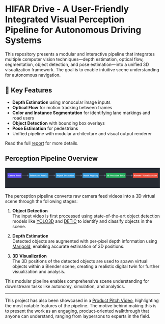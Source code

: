 # HIFAR Drive - A User-Friendly Integrated Visual Perception Pipeline for Autonomous Driving Systems

This repository presents a modular and interactive pipeline that integrates multiple computer vision techniques—depth estimation, optical flow, segmentation, object detection, and pose estimation—into a unified 3D visualization framework. The goal is to enable intuitive scene understanding for autonomous navigation.


## 📌 Key Features

-  **Depth Estimation** using monocular image inputs
-  **Optical Flow** for motion tracking between frames
-  **Color and Instance Segmentation** for identifying lane markings and road users
-  **Object Detection** with bounding box overlays
-  **Pose Estimation** for pedestrians
-  Unified pipeline with modular architecture and visual output renderer


Read the full [report](./Report.pdf) for more details. 

## Perception Pipeline Overview

![Perception Pipeline](PerceptionPipeline.png) 

The perception pipeline converts raw camera feed videos into a 3D virtual scene through the following stages:

1. **Object Detection**  
   The input video is first processed using state-of-the-art object detection models like [YOLO3D](https://github.com/Beyond-the-AI/Yolo3D) and [DETiC](https://github.com/facebookresearch/Detic) to identify and classify objects in the scene.

2. **Depth Estimation**  
   Detected objects are augmented with per-pixel depth information using [Marigold](https://github.com/facebookresearch/marigold), enabling accurate estimation of 3D positions.

3. **3D Visualization**  
   The 3D positions of the detected objects are used to spawn virtual objects within a Blender scene, creating a realistic digital twin for further visualization and analysis.

This modular pipeline enables comprehensive scene understanding for downstream tasks like autonomy, simulation, and analytics.


---

This project has also been showcased in a [Product Pitch Video](https://www.youtube.com/watch?v=IlkewlcQNXE), highlighting the most notable features of the pipeline. The motive behind making this is to present the work as an engaging, product-oriented walkthrough that anyone can understand, ranging from laypersons to experts in the field. 



